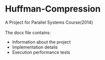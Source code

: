 # Huffman-Compression
A Project for Parallel Systems Course(2014)</br></br>
The docx file contains:
- Information about the project
- Implementation details
- Execution performance tests
